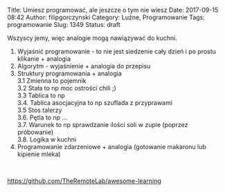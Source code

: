 Title: Umiesz programować, ale jeszcze o tym nie wiesz
Date: 2017-09-15 08:42
Author: filipgorczynski
Category: Luźne, Programowanie
Tags: programowanie
Slug: 1349
Status: draft

Wszyscy jemy, więc analogie mogą nawiązywać do kuchni.

1.  Wyjaśnić programowanie - to nie jest siedzenie cały dzień i po prostu klikanie + analogia
2.  Algorytm - wyjaśnienie + analogia do przepisu
3.  Struktury programowania + analogia  
   3.1 Zmienna to pojemnik  
   3.2 Stała to np moc ostrości chili ;)  
   3.3 Tablica to np  
   3.4. Tablica asocjacyjna to np szuflada z przyprawami  
   3.5 Stos talerzy  
   3.6. Pętla to np ...  
   3.7. Warunek to np sprawdzanie ilości soli w zupie (poprzez próbowanie)  
   3.8. Logika w kuchni
4.  Programowanie zdarzeniowe + analogia (gotowanie makaronu lub kipienie mleka)

 

https://github.com/TheRemoteLab/awesome-learning
